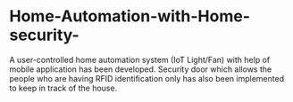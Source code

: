 # Home-Automation-with-Home-security-
A user-controlled home automation system (IoT Light/Fan) with help of mobile application has been developed. Security door which allows the people who are having RFID identification only has also been implemented to keep in track of the house.  
